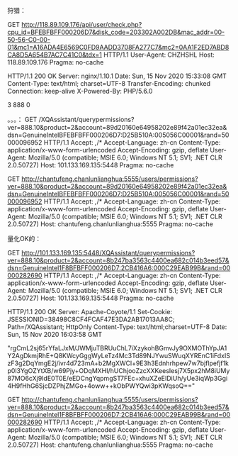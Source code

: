 狩猎：

GET http://118.89.109.176/api/user/check.php?cpu_id=BFEBFBFF000206D7&disk_code=203302A002DB&mac_addr=00-50-56-C0-00-01&mc1=A16ADA4E6569C0FD9AADD3708FA277C7&mc2=0AA1F2ED7ABD8CA8D5A654B7AC7C41C0&tdx=1 HTTP/1.1
User-Agent: CHZHSHL
Host: 118.89.109.176
Pragma: no-cache


HTTP/1.1 200 OK
Server: nginx/1.10.1
Date: Sun, 15 Nov 2020 15:33:08 GMT
Content-Type: text/html; charset=UTF-8
Transfer-Encoding: chunked
Connection: keep-alive
X-Powered-By: PHP/5.6.0

3
888
0


。。。：
GET /XQAssistant/querypermissions?ver=888.10&product=2&account=89d20160e64958202e89f42a01ec32ea&dsn=GenuineIntelBFEBFBFF000206D7:D25B510A:005056C00001&rand=50000096952 HTTP/1.1
Accept: *,*/*
Accept-Language: zh-cn
Content-Type: application/x-www-form-urlencoded
Accept-Encoding: gzip, deflate
User-Agent: Mozilla/5.0 (compatible; MSIE 6.0; Windows NT 5.1; SV1; .NET CLR 2.0.50727)
Host: 101.133.169.135:5448
Pragma: no-cache

GET http://chantufeng.chanlunlianghua:5555/users/permissions?ver=888.10&product=2&account=89d20160e64958202e89f42a01ec32ea&dsn=GenuineIntelBFEBFBFF000206D7:D25B510A:005056C00001&rand=50000096952 HTTP/1.1
Accept: *,*/*
Accept-Language: zh-cn
Content-Type: application/x-www-form-urlencoded
Accept-Encoding: gzip, deflate
User-Agent: Mozilla/5.0 (compatible; MSIE 6.0; Windows NT 5.1; SV1; .NET CLR 2.0.50727)
Host: chantufeng.chanlunlianghua:5555
Pragma: no-cache




量化OK的：

GET http://101.133.169.135:5448/XQAssistant/querypermissions?ver=888.10&product=2&account=8b247ba3563c4400ea682c014b3eed57&dsn=GenuineIntel1F8BFBFF000206D7:2CB416A6:000C29EAB99B&rand=00000282690 HTTP/1.1
Accept: *,*/*
Accept-Language: zh-cn
Content-Type: application/x-www-form-urlencoded
Accept-Encoding: gzip, deflate
User-Agent: Mozilla/5.0 (compatible; MSIE 6.0; Windows NT 5.1; SV1; .NET CLR 2.0.50727)
Host: 101.133.169.135:5448
Pragma: no-cache



HTTP/1.1 200 OK
Server: Apache-Coyote/1.1
Set-Cookie: JSESSIONID=38498C8CF4FCAF47E3DA2AB17013AA8C; Path=/XQAssistant; HttpOnly
Content-Type: text/html;charset=UTF-8
Date: Sun, 15 Nov 2020 16:03:58 GMT

"rgCmL2sj65rYfaLJxM/JWMjuTBRUuChL7iXzykohBGmvJy9OXMOThYpJA1Y2AgDkmjRhE+Q8KWcyGggWyLeTz4Mc3Td89NJYwuSWuqXYREnC1iFdxISzF3g2DqYmgE2j/ivr4d723mA+b2MgXWCl+9E3h3Ednhrhpew7w7bjflpefjf1kp0l3YgOZYtXB/w69Pjy+ODqMXHI/hUChjooZzcXXKeesIesj7X5px2hM8iUMy87MO6cXj9IdE0T0E/eEDCngYqpmgST7FEc+xhuXZeEIDiUh/yUe3iqWp3Ggi4H9fHhG6SjcDZPhjZMGo+4oww++kObPWYQwi3pKWqsoQ=="



GET http://chantufeng.chanlunlianghua:5555/users/permissions?ver=888.10&product=2&account=8b247ba3563c4400ea682c014b3eed57&dsn=GenuineIntel1F8BFBFF000206D7:2CB416A6:000C29EAB99B&rand=00000282690 HTTP/1.1
Accept: *,*/*
Accept-Language: zh-cn
Content-Type: application/x-www-form-urlencoded
Accept-Encoding: gzip, deflate
User-Agent: Mozilla/5.0 (compatible; MSIE 6.0; Windows NT 5.1; SV1; .NET CLR 2.0.50727)
Host: chantufeng.chanlunlianghua:5555
Pragma: no-cache


